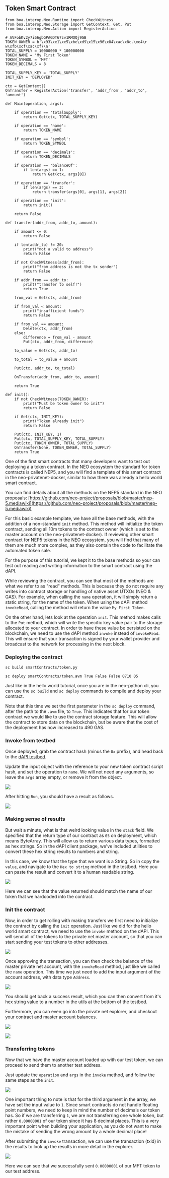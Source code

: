 ## Token Smart Contract

```
from boa.interop.Neo.Runtime import CheckWitness
from boa.interop.Neo.Storage import GetContext, Get, Put
from boa.interop.Neo.Action import RegisterAction

# AVFobKv2y7i66gbGPAGDT67zv1RMQQj9GB
TOKEN_OWNER = b'\x93\xe1\xe5\xbe\xd9\x15\x96\x84\xac\x8c.\xe4\r w\xfb\xcf\xac\xf7\n'
TOTAL_SUPPLY = 10000000 * 100000000
TOKEN_NAME = 'My First Token'
TOKEN_SYMBOL = 'MFT'
TOKEN_DECIMALS = 8

TOTAL_SUPPLY_KEY = 'TOTAL_SUPPLY'
INIT_KEY = 'DEPLOYED'

ctx = GetContext()
OnTransfer = RegisterAction('transfer', 'addr_from', 'addr_to', 'amount')

def Main(operation, args):

    if operation == 'totalSupply':
        return Get(ctx, TOTAL_SUPPLY_KEY)

    if operation == 'name':
        return TOKEN_NAME

    if operation == 'symbol':
        return TOKEN_SYMBOL

    if operation == 'decimals':
        return TOKEN_DECIMALS

    if operation == 'balanceOf':
        if len(args) == 1:
            return Get(ctx, args[0])

    if operation == 'transfer':
        if len(args) == 3:
            return transfer(args[0], args[1], args[2])

    if operation == 'init':
        return init()

    return False

def transfer(addr_from, addr_to, amount):

    if amount <= 0:
        return False

    if len(addr_to) != 20:
        print("not a valid to address")
        return False

    if not CheckWitness(addr_from):
        print("from address is not the tx sender")
        return False

    if addr_from == addr_to:
        print("transfer to self!")
        return True

    from_val = Get(ctx, addr_from)

    if from_val < amount:
        print("insufficient funds")
        return False

    if from_val == amount:
        Delete(ctx, addr_from)
    else:
        difference = from_val - amount
        Put(ctx, addr_from, difference)

    to_value = Get(ctx, addr_to)

    to_total = to_value + amount

    Put(ctx, addr_to, to_total)

    OnTransfer(addr_from, addr_to, amount)

    return True

def init():
    if not CheckWitness(TOKEN_OWNER):
        print("Must be token owner to init")
        return False

    if Get(ctx, INIT_KEY):
        print("Token already init")
        return False

    Put(ctx, INIT_KEY, 1)
    Put(ctx, TOTAL_SUPPLY_KEY, TOTAL_SUPPLY)
    Put(ctx, TOKEN_OWNER, TOTAL_SUPPLY)
    OnTransfer(None, TOKEN_OWNER, TOTAL_SUPPLY)
    return True
```
One of the first smart contracts that many developers want to test out deploying a a token contract. In the NEO ecosystem the standard for token contracts is called NEP5, and you will find a template of this smart contract in the neo-privatenet-docker, similar to how there was already a hello world smart contract.

You can find details about all the methods on the NEP5 standard in the NEO proposals:
[https://github.com/neo-project/proposals/blob/master/nep-5.mediawiki](https://github.com/neo-project/proposals/blob/master/nep-5.mediawiki)

For this basic example template, we have all the base methods, with the addition of a non-standard `init` method. This method will initialize the token contract, sending all 10m tokens to the contract owner (which is set to the master account on the neo-privatenet-docker). If reviewing other smart contract for NEP5 tokens in the NEO ecosystem, you will find that many of them are much more complex, as they also contain the code to facilitate the automated token sale.

For the purpose of this tutorial, we kept it to the base methods so your can test out reading and writing information to the smart contract using the dAPI.

While reviewing the contract, you can see that most of the methods are what we refer to as "read" methods. This is because they do not require any writes into contract storage or handling of native asset UTXOs (NEO & GAS). For example, when calling the `name` operation, it will simply return a static string, for the name of the token. When using the dAPI method `invokeRead`, calling the method will return the value `My First Token`.

On the other hand, lets look at the operation `init`. This method makes calls to the `Put` method, which will write the specific key value pair to the storage allocated to your contract. In order to have these value be persisted on the blockchain, we need to use the dAPI method `invoke` instead of `invokeRead`. This will ensure that your transaction is signed by your wallet provider and broadcast to the network for processing in the next block.

### Deploying the contract

```
sc build smartContracts/token.py

sc deploy smartContracts/token.avm True False False 0710 05
```
Just like in the hello world tutorial, once you are in the neo-python cli, you can use the `sc build` and `sc deploy` commands to compile and deploy your contract.

Note that this time we set the first parameter in the `sc deploy` command, after the path to the `.avm` file, to `True`. This indicates that for our token contract we would like to use the contract storage feature. This will allow the contract to store data on the blockchain, but be aware that the cost of the deployment has now increased to 490 GAS.

### Invoke from testbed

Once deployed, grab the contract hash (minus the `0x` prefix), and head back to the [dAPI testbed](https://neodapitestbed.o3.app).

Update the input object with the reference to your new token contract script hash, and set the operation to `name`. We will not need any arguments, so leave the `args` array empty, or remove it from the object.

![](/images/tutorials/token/tokenInvokeRead.png)

After hitting `Run`, you should have a result as follows.

![](/images/tutorials/token/tokenInvokeReadResult.png)

### Making sense of results

But wait a minute, what is that weird looking value in the `stack` field. We specified that the return type of our contract as `05` on deployment, which means ByteArray. This will allow us to return various data types, formatted as hex strings. So in the dAPI client package, we've included utilities to convert these hex string results to numbers and string.

In this case, we know that the type that we want is a String. So in copy the `value`, and navigate to the `Hex to string` method in the testbed. Here you can paste the result and convert it to a human readable string.

![](/images/tutorials/token/tokenResultConverted.png)

Here we can see that the value returned should match the name of our token that we hardcoded into the contract.

### Init the contract

Now, in order to get rolling with making transfers we first need to initialize the contract by calling the `init` operation. Just like we did for the hello world smart contract, we need to use the `invoke` method on the dAPI. This will send all of the tokens to the private net master account, so that you can start sending your test tokens to other addresses.

![](/images/tutorials/token/tokenInit.png)

Once approving the transaction, you can then check the balance of the master private net account, with the `invokeRead` method, just like we called the `name` operation. This time we just need to add the input argument of the account address, with data type `Address`.

![](/images/tutorials/token/tokenInitResult.png)

You should get back a success result, which you can then convert from it's hex string value to a number in the utils at the bottom of the testbed.

Furthermore, you can even go into the private net explorer, and checkout your contract and master account balances.

![](/images/tutorials/token/tokenContractExplorer.png)

![](/images/tutorials/token/tokenMasterAccount.png)

### Transferring tokens

Now that we have the master account loaded up with our test token, we can proceed to send them to another test address.

Just update the `operation` and `args` in the `invoke` method, and follow the same steps as the `init`.

![](/images/tutorials/token/tokenInvokeTransfer.png)

One important thing to note is that for the third argument in the array, we have set the input value to `1`. Since smart contracts do not handle floating point numbers, we need to keep in mind the number of decimals our token has. So if we are transferring `1`, we are not transferring one whole token, but rather `0.00000001` of our token since it has 8 decimal places. This is a very important point when building your application, as you do not want to make the mistake of sending the wrong amount by a whole decimal place!

After submitting the `invoke` transaction, we can use the transaction (txid) in the results to look up the results in more detail in the explorer.

![](/images/tutorials/token/tokenTransferResults.png)

Here we can see that we successfully sent `0.00000001` of our MFT token to our test address.
